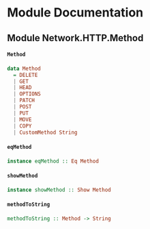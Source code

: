 # Module Documentation

## Module Network.HTTP.Method

#### `Method`

``` purescript
data Method
  = DELETE 
  | GET 
  | HEAD 
  | OPTIONS 
  | PATCH 
  | POST 
  | PUT 
  | MOVE 
  | COPY 
  | CustomMethod String
```


#### `eqMethod`

``` purescript
instance eqMethod :: Eq Method
```


#### `showMethod`

``` purescript
instance showMethod :: Show Method
```


#### `methodToString`

``` purescript
methodToString :: Method -> String
```





